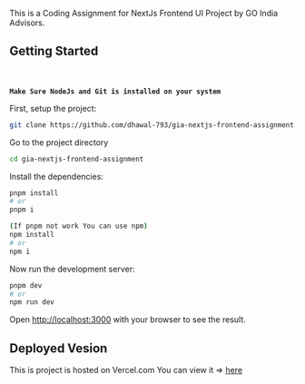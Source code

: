 This is a Coding Assignment for NextJs Frontend UI Project by GO India Advisors.

## Getting Started
<br><br>
**`Make Sure NodeJs and Git is installed on your system`**

First, setup the project:
```bash
git clone https://github.com/dhawal-793/gia-nextjs-frontend-assignment.git

```
Go to the project directory
```bash
cd gia-nextjs-frontend-assignment
```

Install the dependencies:

```bash
pnpm install
# or
pnpm i

(If pnpm not work You can use npm)
npm install
# or
npm i
```

Now run the development server:

```bash
pnpm dev
# or
npm run dev
```

Open [http://localhost:3000](http://localhost:3000) with your browser to see the result.


## Deployed Vesion

This is project is hosted on Vercel.com
You can view it => [here](https://gia-nextjs-frontend-assignment.vercel.app/)
